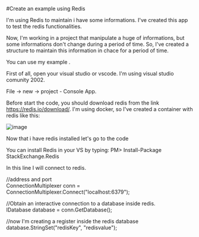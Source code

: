 #Create an example using Redis 


I'm using Redis to maintain i have some informations. I've created this app to test the redis functionalities.

Now, I'm working in a project that manipulate a huge of informations, but some informations don't change during a period of time.
So, I've created a structure to maintain this information in chace for a period of time.

You can use my example .

First of all, open your visual studio or vscode. I'm using visual studio comunity 2002.

File ->  new -> project - Console App.

Before start the code, you should download redis from the link https://redis.io/download/. I'm using docker, so I've created a container with redis like this:

![image](https://user-images.githubusercontent.com/2035948/220613418-fe8e88a2-3e90-4939-8e14-c9a6f2717663.png)


Now that i have redis installed let's go to the code

You can install Redis in your VS by typing:
PM> Install-Package StackExchange.Redis

In this line I will connect to redis.

//address and port </br>
ConnectionMultiplexer conn = ConnectionMultiplexer.Connect("localhost:6379");

//Obtain an interactive connection to a database inside redis.<br>
IDatabase database = conn.GetDatabase();

//now I'm creating a register inside the redis database <br>
database.StringSet("redisKey", "redisvalue");
